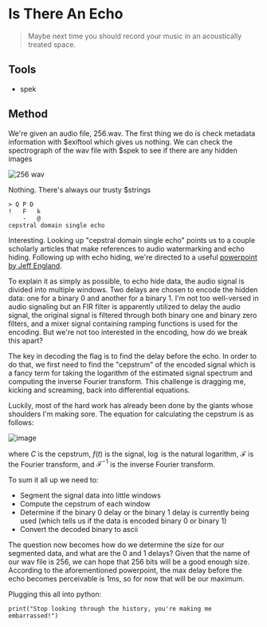 # Is There An Echo
> Maybe next time you should record your music in an acoustically treated space.

## Tools
- spek

## Method
We're given an audio file, 256.wav. The first thing we do is check metadata information with $exiftool which gives us nothing. 
We can check the spectrograph of the wav file with $spek to see if there are any hidden images

![256 wav](https://github.com/user-attachments/assets/258fdd69-7e9d-4c4b-bd58-d230547852c0)

Nothing. There's always our trusty $strings
```shell
> Q P D 
!	F	k	
	-	@	
cepstral domain single echo
```

Interesting. Looking up "cepstral domain single echo" points us to a couple scholarly articles that make references to audio watermarking and echo hiding.
Following up with echo hiding, we're directed to a useful [powerpoint by Jeff England](https://www.ee.columbia.edu/~ywang/MSS/Project/Jeff_England_Audio_Steganography.ppt).

To explain it as simply as possible, to echo hide data, the audio signal is divided into multiple windows. Two delays are chosen to encode the hidden data: one for a binary 0 and another for a binary 1.
I'm not too well-versed in audio signaling but an FIR filter is apparently utilized to delay the audio signal, the original signal is filtered through both binary one and binary zero filters, and a mixer
signal containing ramping functions is used for the encoding. But we're not too interested in the encoding, how do we break this apart?

The key in decoding the flag is to find the delay before the echo. In order to do that, we first need to find the "cepstrum" of the encoded signal which is a fancy term for taking the logarithm of the
estimated signal spectrum and computing the inverse Fourier transform. This challenge is dragging me, kicking and screaming, back into differential equations. 

Luckily, most of the hard work has already been done by the giants whose shoulders I'm making sore. The equation for calculating the cepstrum is as follows:

![image](https://github.com/user-attachments/assets/24aa4815-2253-4bee-9a0f-0552309ab187)

where $C$ is the cepstrum, $f(t)$ is the signal, $\log$ is the natural logarithm, $\mathcal F$ is the Fourier transform, and $\mathcal F^{-1}$ is the inverse Fourier transform.

To sum it all up we need to:
- Segment the signal data into little windows
- Compute the cepstrum of each window
- Determine if the binary 0 delay or the binary 1 delay is currently being used (which tells us if the data is encoded binary 0 or binary 1)
- Convert the decoded binary to ascii

The question now becomes how do we determine the size for our segmented data, and what are the 0 and 1 delays? 
Given that the name of our wav file is 256, we can hope that 256 bits will be a good enough size.
According to the aforementioned powerpoint, the max delay before the echo becomes perceivable is 1ms, so for now that will be our maximum.

Plugging this all into python:

```python3
print("Stop looking through the history, you're making me embarrassed!")
```


